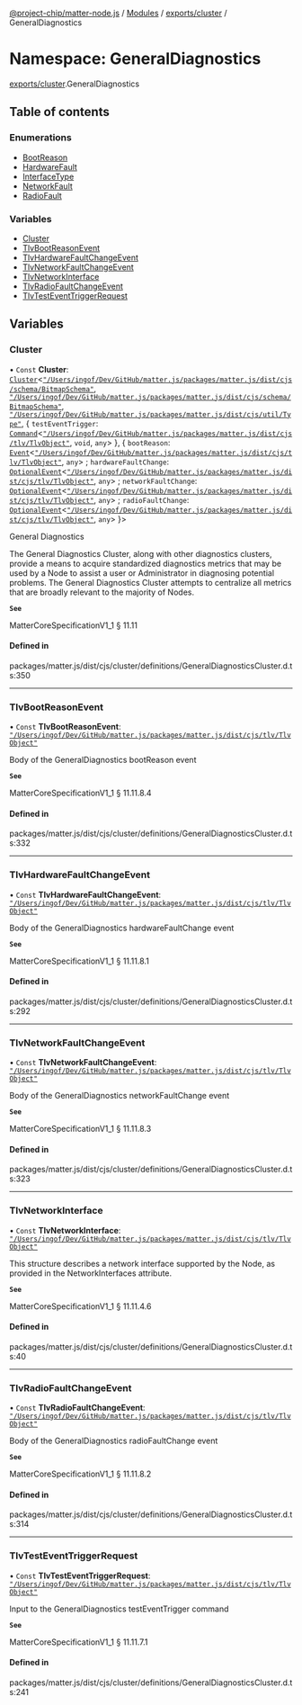 [@project-chip/matter-node.js](../README.md) / [Modules](../modules.md) / [exports/cluster](exports_cluster.md) / GeneralDiagnostics

# Namespace: GeneralDiagnostics

[exports/cluster](exports_cluster.md).GeneralDiagnostics

## Table of contents

### Enumerations

- [BootReason](../enums/exports_cluster.GeneralDiagnostics.BootReason.md)
- [HardwareFault](../enums/exports_cluster.GeneralDiagnostics.HardwareFault.md)
- [InterfaceType](../enums/exports_cluster.GeneralDiagnostics.InterfaceType.md)
- [NetworkFault](../enums/exports_cluster.GeneralDiagnostics.NetworkFault.md)
- [RadioFault](../enums/exports_cluster.GeneralDiagnostics.RadioFault.md)

### Variables

- [Cluster](exports_cluster.GeneralDiagnostics.md#cluster)
- [TlvBootReasonEvent](exports_cluster.GeneralDiagnostics.md#tlvbootreasonevent)
- [TlvHardwareFaultChangeEvent](exports_cluster.GeneralDiagnostics.md#tlvhardwarefaultchangeevent)
- [TlvNetworkFaultChangeEvent](exports_cluster.GeneralDiagnostics.md#tlvnetworkfaultchangeevent)
- [TlvNetworkInterface](exports_cluster.GeneralDiagnostics.md#tlvnetworkinterface)
- [TlvRadioFaultChangeEvent](exports_cluster.GeneralDiagnostics.md#tlvradiofaultchangeevent)
- [TlvTestEventTriggerRequest](exports_cluster.GeneralDiagnostics.md#tlvtesteventtriggerrequest)

## Variables

### Cluster

• `Const` **Cluster**: [`Cluster`](exports_cluster.md#cluster)<[`"/Users/ingof/Dev/GitHub/matter.js/packages/matter.js/dist/cjs/schema/BitmapSchema"`](export._internal_.__Users_ingof_Dev_GitHub_matter_js_packages_matter_js_dist_cjs_schema_BitmapSchema_.md), [`"/Users/ingof/Dev/GitHub/matter.js/packages/matter.js/dist/cjs/schema/BitmapSchema"`](export._internal_.__Users_ingof_Dev_GitHub_matter_js_packages_matter_js_dist_cjs_schema_BitmapSchema_.md), [`"/Users/ingof/Dev/GitHub/matter.js/packages/matter.js/dist/cjs/util/Type"`](export._internal_.__Users_ingof_Dev_GitHub_matter_js_packages_matter_js_dist_cjs_util_Type_.md), { `testEventTrigger`: [`Command`](exports_cluster.md#command)<[`"/Users/ingof/Dev/GitHub/matter.js/packages/matter.js/dist/cjs/tlv/TlvObject"`](export._internal_.__Users_ingof_Dev_GitHub_matter_js_packages_matter_js_dist_cjs_tlv_TlvObject_.md), `void`, `any`\>  }, { `bootReason`: [`Event`](exports_cluster.md#event)<[`"/Users/ingof/Dev/GitHub/matter.js/packages/matter.js/dist/cjs/tlv/TlvObject"`](export._internal_.__Users_ingof_Dev_GitHub_matter_js_packages_matter_js_dist_cjs_tlv_TlvObject_.md), `any`\> ; `hardwareFaultChange`: [`OptionalEvent`](exports_cluster.md#optionalevent)<[`"/Users/ingof/Dev/GitHub/matter.js/packages/matter.js/dist/cjs/tlv/TlvObject"`](export._internal_.__Users_ingof_Dev_GitHub_matter_js_packages_matter_js_dist_cjs_tlv_TlvObject_.md), `any`\> ; `networkFaultChange`: [`OptionalEvent`](exports_cluster.md#optionalevent)<[`"/Users/ingof/Dev/GitHub/matter.js/packages/matter.js/dist/cjs/tlv/TlvObject"`](export._internal_.__Users_ingof_Dev_GitHub_matter_js_packages_matter_js_dist_cjs_tlv_TlvObject_.md), `any`\> ; `radioFaultChange`: [`OptionalEvent`](exports_cluster.md#optionalevent)<[`"/Users/ingof/Dev/GitHub/matter.js/packages/matter.js/dist/cjs/tlv/TlvObject"`](export._internal_.__Users_ingof_Dev_GitHub_matter_js_packages_matter_js_dist_cjs_tlv_TlvObject_.md), `any`\>  }\>

General Diagnostics

The General Diagnostics Cluster, along with other diagnostics clusters, provide a means to acquire standardized
diagnostics metrics that may be used by a Node to assist a user or Administrator in diagnosing potential
problems. The General Diagnostics Cluster attempts to centralize all metrics that are broadly relevant to the
majority of Nodes.

**`See`**

MatterCoreSpecificationV1_1 § 11.11

#### Defined in

packages/matter.js/dist/cjs/cluster/definitions/GeneralDiagnosticsCluster.d.ts:350

___

### TlvBootReasonEvent

• `Const` **TlvBootReasonEvent**: [`"/Users/ingof/Dev/GitHub/matter.js/packages/matter.js/dist/cjs/tlv/TlvObject"`](export._internal_.__Users_ingof_Dev_GitHub_matter_js_packages_matter_js_dist_cjs_tlv_TlvObject_.md)

Body of the GeneralDiagnostics bootReason event

**`See`**

MatterCoreSpecificationV1_1 § 11.11.8.4

#### Defined in

packages/matter.js/dist/cjs/cluster/definitions/GeneralDiagnosticsCluster.d.ts:332

___

### TlvHardwareFaultChangeEvent

• `Const` **TlvHardwareFaultChangeEvent**: [`"/Users/ingof/Dev/GitHub/matter.js/packages/matter.js/dist/cjs/tlv/TlvObject"`](export._internal_.__Users_ingof_Dev_GitHub_matter_js_packages_matter_js_dist_cjs_tlv_TlvObject_.md)

Body of the GeneralDiagnostics hardwareFaultChange event

**`See`**

MatterCoreSpecificationV1_1 § 11.11.8.1

#### Defined in

packages/matter.js/dist/cjs/cluster/definitions/GeneralDiagnosticsCluster.d.ts:292

___

### TlvNetworkFaultChangeEvent

• `Const` **TlvNetworkFaultChangeEvent**: [`"/Users/ingof/Dev/GitHub/matter.js/packages/matter.js/dist/cjs/tlv/TlvObject"`](export._internal_.__Users_ingof_Dev_GitHub_matter_js_packages_matter_js_dist_cjs_tlv_TlvObject_.md)

Body of the GeneralDiagnostics networkFaultChange event

**`See`**

MatterCoreSpecificationV1_1 § 11.11.8.3

#### Defined in

packages/matter.js/dist/cjs/cluster/definitions/GeneralDiagnosticsCluster.d.ts:323

___

### TlvNetworkInterface

• `Const` **TlvNetworkInterface**: [`"/Users/ingof/Dev/GitHub/matter.js/packages/matter.js/dist/cjs/tlv/TlvObject"`](export._internal_.__Users_ingof_Dev_GitHub_matter_js_packages_matter_js_dist_cjs_tlv_TlvObject_.md)

This structure describes a network interface supported by the Node, as provided in the NetworkInterfaces
attribute.

**`See`**

MatterCoreSpecificationV1_1 § 11.11.4.6

#### Defined in

packages/matter.js/dist/cjs/cluster/definitions/GeneralDiagnosticsCluster.d.ts:40

___

### TlvRadioFaultChangeEvent

• `Const` **TlvRadioFaultChangeEvent**: [`"/Users/ingof/Dev/GitHub/matter.js/packages/matter.js/dist/cjs/tlv/TlvObject"`](export._internal_.__Users_ingof_Dev_GitHub_matter_js_packages_matter_js_dist_cjs_tlv_TlvObject_.md)

Body of the GeneralDiagnostics radioFaultChange event

**`See`**

MatterCoreSpecificationV1_1 § 11.11.8.2

#### Defined in

packages/matter.js/dist/cjs/cluster/definitions/GeneralDiagnosticsCluster.d.ts:314

___

### TlvTestEventTriggerRequest

• `Const` **TlvTestEventTriggerRequest**: [`"/Users/ingof/Dev/GitHub/matter.js/packages/matter.js/dist/cjs/tlv/TlvObject"`](export._internal_.__Users_ingof_Dev_GitHub_matter_js_packages_matter_js_dist_cjs_tlv_TlvObject_.md)

Input to the GeneralDiagnostics testEventTrigger command

**`See`**

MatterCoreSpecificationV1_1 § 11.11.7.1

#### Defined in

packages/matter.js/dist/cjs/cluster/definitions/GeneralDiagnosticsCluster.d.ts:241
